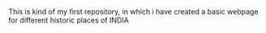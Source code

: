 This is kind of my first repository, in which i have created a basic webpage for different historic places of INDIA
